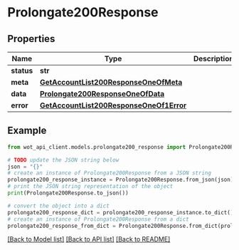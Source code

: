 # Prolongate200Response


## Properties

Name | Type | Description | Notes
------------ | ------------- | ------------- | -------------
**status** | **str** |  | 
**meta** | [**GetAccountList200ResponseOneOfMeta**](GetAccountList200ResponseOneOfMeta.md) |  | 
**data** | [**Prolongate200ResponseOneOfData**](Prolongate200ResponseOneOfData.md) |  | 
**error** | [**GetAccountList200ResponseOneOf1Error**](GetAccountList200ResponseOneOf1Error.md) |  | 

## Example

```python
from wot_api_client.models.prolongate200_response import Prolongate200Response

# TODO update the JSON string below
json = "{}"
# create an instance of Prolongate200Response from a JSON string
prolongate200_response_instance = Prolongate200Response.from_json(json)
# print the JSON string representation of the object
print(Prolongate200Response.to_json())

# convert the object into a dict
prolongate200_response_dict = prolongate200_response_instance.to_dict()
# create an instance of Prolongate200Response from a dict
prolongate200_response_from_dict = Prolongate200Response.from_dict(prolongate200_response_dict)
```
[[Back to Model list]](../README.md#documentation-for-models) [[Back to API list]](../README.md#documentation-for-api-endpoints) [[Back to README]](../README.md)


